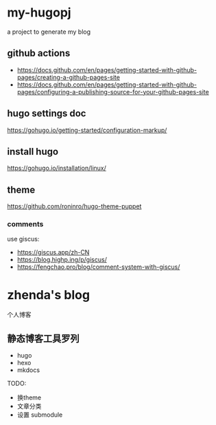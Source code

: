 # my-hugopj

a project to generate my blog

## github actions

- <https://docs.github.com/en/pages/getting-started-with-github-pages/creating-a-github-pages-site>
- <https://docs.github.com/en/pages/getting-started-with-github-pages/configuring-a-publishing-source-for-your-github-pages-site>

## hugo settings doc

https://gohugo.io/getting-started/configuration-markup/

## install hugo

https://gohugo.io/installation/linux/

## theme
https://github.com/roninro/hugo-theme-puppet

### comments

use giscus:
- https://giscus.app/zh-CN
- https://blog.highp.ing/p/giscus/
- https://fengchao.pro/blog/comment-system-with-giscus/


# zhenda's blog

个人博客

## 静态博客工具罗列

- hugo
- hexo
- mkdocs

TODO: 

- 换theme
- 文章分类
- 设置 submodule
